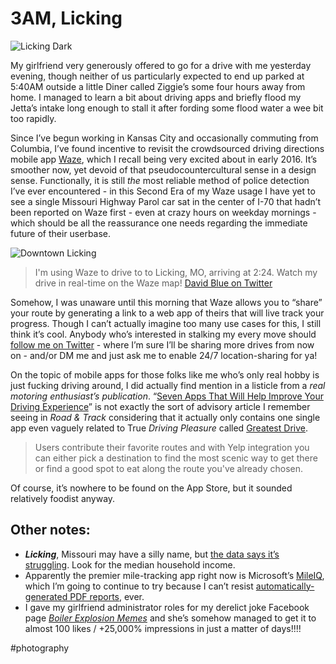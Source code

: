 # 3AM, Licking

![Licking Dark](https://i.snap.as/1fep9x4.jpg)

<!--more-->

My girlfriend very generously offered to go for a drive with me yesterday evening, though neither of us particularly expected to end up parked at 5:40AM outside a little Diner called Ziggie’s some four hours away from home. I managed to learn a bit about driving apps and briefly flood my Jetta’s intake long enough to stall it after fording some flood water a wee bit too rapidly.

Since I’ve begun working in Kansas City and occasionally commuting from Columbia, I’ve found incentive to revisit the crowdsourced driving directions  mobile app [Waze](https://apple.co/2PJuh5y), which I recall being very excited about in early 2016. It’s smoother now, yet devoid of that pseudocountercultural sense in a design sense. Functionally, it is still *the* most reliable method of police detection I’ve ever encountered - in this Second Era of my Waze usage I have yet to see a single Missouri Highway Parol car sat in the center of I-70 that hadn’t been reported on Waze first - even at crazy hours on weekday mornings - which should be all the reassurance one needs regarding the immediate future of their userbase.

![Downtown Licking](https://i.snap.as/7OdQ3nM.jpg)

> I'm using Waze to drive to to Licking, MO, arriving at 2:24. Watch my drive in real-time on the Waze map! [David Blue on Twitter](https://t.co/b6InZBSRdc)  

Somehow, I was unaware until this morning that Waze allows you to “share” your route by generating a link to a web app of theirs that will live track your progress. Though I can’t actually imagine too many use cases for this, I still think it’s cool. Anybody who’s interested in stalking my every move should [follow me on Twitter](http://twitter.com/neoyokel) - where I’m sure I’ll be sharing more drives from now on - and/or DM me and just ask me to enable 24/7 location-sharing for ya!

On the topic of mobile apps for those folks like me who’s only real hobby is just fucking driving around, I did actually find mention in a listicle from a *real motoring enthusiast’s publication*. “[Seven Apps That Will Help Improve Your Driving Experience](https://www.roadandtrack.com/car-culture/travel/tips/g6477/seven-best-apps-for-driving-road-assistance/)” is not exactly the sort of advisory article I remember seeing in *Road & Track* considering that it actually only contains one single app even vaguely related to True *Driving Pleasure* called [Greatest Drive](http://www.greatestroad.com/).

> Users contribute their favorite routes and with Yelp integration you can either pick a destination to find the most scenic way to get there or find a good spot to eat along the route you've already chosen.  

Of course, it’s nowhere to be found on the App Store, but it sounded relatively foodist anyway.

## Other notes:

* ***Licking***, Missouri may have a silly name, but [the data says it’s struggling](http://www.city-data.com/city/Licking-Missouri.html). Look for the median household income.
* Apparently the premier mile-tracking app right now is Microsoft’s [MileIQ](https://itunes.apple.com/us/app/mileiq-mileage-tracker-log/id578830929?mt=8), which I’m going to continue to try because I can’t resist [automatically-generated PDF reports](https://miqreports.blob.core.windows.net/miles-email/9IPQSm8XEemkb6ISxfkacQ/miles/mobile/monthly/134f21f6-3634-41ab-8196-d1910003f48e/MileIQ__May%2001%202019%20-%20May%2031%202019_6fb774d0-6f34-11e9-9d6a-0a580af40224.pdf?se=2019-06-19T12%3A51%3A01Z&sp=r&sv=2018-03-28&sr=b&sig=HAeULISGzXfAomSVQ41Xm%2BHTNCcAFlwUmFqPY3G/Lc0%3D), ever. 
* I gave my girlfriend administrator roles for my derelict joke Facebook page *[Boiler Explosion Memes](http://facebook.com/boilerexplosionmemes)* and she’s somehow managed to get it to almost 100 likes / +25,000% impressions in just a matter of days!!!!

#photography